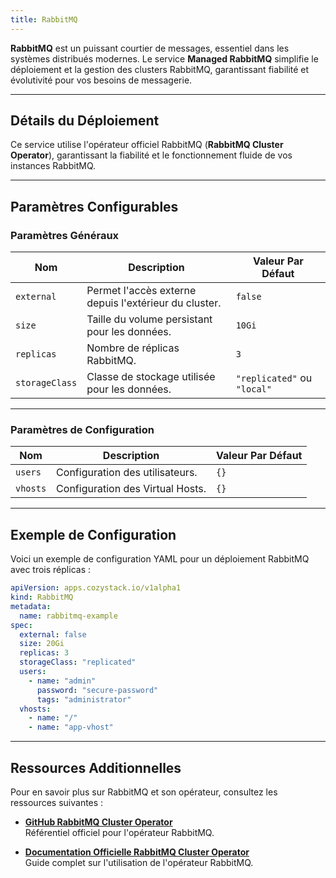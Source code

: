 ```yaml
---
title: RabbitMQ
---
```


**RabbitMQ** est un puissant courtier de messages, essentiel dans les systèmes distribués modernes. Le service **Managed RabbitMQ** simplifie le déploiement et la gestion des clusters RabbitMQ, garantissant fiabilité et évolutivité pour vos besoins de messagerie.

---

## Détails du Déploiement

Ce service utilise l'opérateur officiel RabbitMQ (**RabbitMQ Cluster Operator**), garantissant la fiabilité et le fonctionnement fluide de vos instances RabbitMQ.

---

## Paramètres Configurables

### **Paramètres Généraux**

| **Nom**        | **Description**                                      | **Valeur Par Défaut** |
|-----------------|------------------------------------------------------|------------------------|
| `external`     | Permet l'accès externe depuis l'extérieur du cluster. | `false`               |
| `size`         | Taille du volume persistant pour les données.         | `10Gi`                |
| `replicas`     | Nombre de réplicas RabbitMQ.                          | `3`                   |
| `storageClass` | Classe de stockage utilisée pour les données.         | `"replicated"` ou `"local"`   |

---

### **Paramètres de Configuration**

| **Nom**      | **Description**                       | **Valeur Par Défaut** |
|--------------|---------------------------------------|------------------------|
| `users`      | Configuration des utilisateurs.      | `{}`                  |
| `vhosts`     | Configuration des Virtual Hosts.     | `{}`                  |

---

## Exemple de Configuration

Voici un exemple de configuration YAML pour un déploiement RabbitMQ avec trois réplicas :

```yaml
apiVersion: apps.cozystack.io/v1alpha1
kind: RabbitMQ
metadata:
  name: rabbitmq-example
spec:
  external: false
  size: 20Gi
  replicas: 3
  storageClass: "replicated"
  users:
    - name: "admin"
      password: "secure-password"
      tags: "administrator"
  vhosts:
    - name: "/"
    - name: "app-vhost"
```

---

## Ressources Additionnelles

Pour en savoir plus sur RabbitMQ et son opérateur, consultez les ressources suivantes :

- **[GitHub RabbitMQ Cluster Operator](https://github.com/rabbitmq/cluster-operator/)**  
  Référentiel officiel pour l'opérateur RabbitMQ.

- **[Documentation Officielle RabbitMQ Cluster Operator](https://www.rabbitmq.com/kubernetes/operator/operator-overview.html)**  
  Guide complet sur l'utilisation de l'opérateur RabbitMQ.
